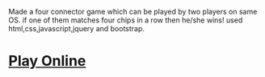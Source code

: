 Made a four connector game which can be played by two players on same OS.
if one of them matches four chips in a row then he/she wins!
used html,css,javascript,jquery and bootstrap.

<a href="https://rohit-bindal.github.io/FourConnectorGame/"> <h1> Play Online </h1> </a>
